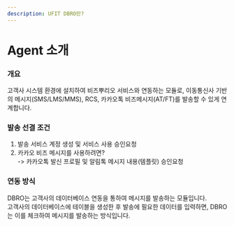 ```yaml
---
description: UFIT DBRO란?
---
```


# Agent 소개

### 개요

고객사 시스템 환경에 설치하여 비즈뿌리오 서비스와 연동하는 모듈로, 이동통신사 기반의 메시지(SMS/LMS/MMS), RCS, 카카오톡 비즈메시지(AT/FT)를 발송할 수 있게 연계합니다.

### 발송 선결 조건

1. 발송 서비스 계정 생성 및 서비스 사용 승인요청
2. 카카오 비즈 메시지를 사용하려면?\
   \-> 카카오톡 발신 프로필 및 알림톡 메시지 내용(템플릿) 승인요청

### 연동 방식

DBRO는 고객사의 데이터베이스 연동을 통하여 메시지를 발송하는 모듈입니다.\
고객사의 데이터베이스에 테이블을 생성한 후 발송에 필요한 데이터를 입력하면, DBRO는 이를 체크하여 메시지를 발송하는 방식입니다.
